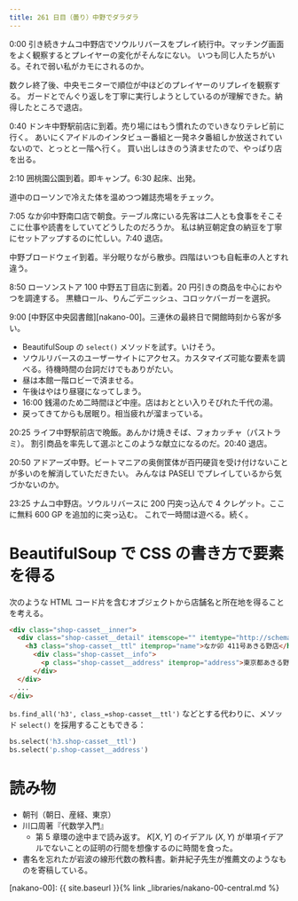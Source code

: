 ```yaml
---
title: 261 日目（曇り）中野でダラダラ
---
```


0:00 引き続きナムコ中野店でソウルリバースをプレイ続行中。マッチング画面をよく観察するとプレイヤーの変化がそんなにない。
いつも同じ人たちがいる。それで弱い私がカモにされるのか。

数クレ終了後、中央モニターで順位が中ほどのプレイヤーのリプレイを観察する。
ガードとでんぐり返しを丁寧に実行しようとしているのが理解できた。納得したところで退店。

0:40 ドンキ中野駅前店に到着。売り場にはもう慣れたのでいきなりテレビ前に行く。
あいにくアイドルのインタビュー番組と一発ネタ番組しか放送されていないので、とっとと一階へ行く。
買い出しはきのう済ませたので、やっぱり店を出る。

2:10 囲桃園公園到着。即キャンプ。6:30 起床、出発。

道中のローソンで冷えた体を温めつつ雑誌売場をチェック。

7:05 なか卯中野南口店で朝食。テーブル席にいる先客は二人とも食事をそこそこに仕事や読書をしていてどうしたのだろうか。
私は納豆朝定食の納豆を丁寧にセットアップするのに忙しい。7:40 退店。

中野ブロードウェイ到着。半分眠りながら散歩。四階はいつも自転車の人とすれ違う。

8:50 ローソンストア 100 中野五丁目店に到着。20 円引きの商品を中心におやつを調達する。
黒糖ロール、りんごデニッシュ、コロッケバーガーを選択。

9:00 [中野区中央図書館][nakano-00]。三連休の最終日で開館時刻から客が多い。
* BeautifulSoup の `select()` メソッドを試す。いけそう。
* ソウルリバースのユーザーサイトにアクセス。カスタマイズ可能な要素を調べる。待機時間の台詞だけでもありがたい。
* 昼は本館一階ロビーで済ませる。
* 午後はやはり昼寝になってしまう。
* 16:00 銭湯のため二時間ほど中座。店はおととい入りそびれた千代の湯。
* 戻ってきてからも居眠り。相当疲れが溜まっている。

20:25 ライフ中野駅前店で晩飯。あんかけ焼きそば、フォカッチャ（パストラミ）。
割引商品を率先して選ぶとこのような献立になるのだ。20:40 退店。

20:50 アドアーズ中野。ビートマニアの奥側筐体が百円硬貨を受け付けないことが多いのを解消していただきたい。
みんなは PASELI でプレイしているから気づかないのか。

23:25 ナムコ中野店。ソウルリバースに 200 円突っ込んで 4 クレゲット。ここに無料 600 GP を追加的に突っ込む。
これで一時間は遊べる。続く。

# BeautifulSoup で CSS の書き方で要素を得る

次のような HTML コード片を含むオブジェクトから店舗名と所在地を得ることを考える。

```html
<div class="shop-casset__inner">
  <div class="shop-casset__detail" itemscope="" itemtype="http://schema.org/Restaurant">
    <h3 class="shop-casset__ttl" itemprop="name">なか卯 411号あきる野店</h3>
      <div class="shop-casset__info">
        <p class="shop-casset__address" itemprop="address">東京都あきる野市瀬戸岡785-5</p>
      </div>
  </div>
  ...
</div>
```

`bs.find_all('h3', class_=shop-casset__ttl')` などとする代わりに、メソッド `select()` を採用することもできる：

```python
bs.select('h3.shop-casset__ttl')
bs.select('p.shop-casset__address')
```

# 読み物

* 朝刊（朝日、産経、東京）
* 川口周著『代数学入門』
  * 第 5 章環の途中まで読み返す。
    $K[X, Y]$ のイデアル $(X, Y)$ が単項イデアルでないことの証明の行間を想像するのに時間を食った。
* 書名を忘れたが岩波の線形代数の教科書。新井紀子先生が推薦文のようなものを寄稿している。

[nakano-00]: {{ site.baseurl }}{% link _libraries/nakano-00-central.md %}
